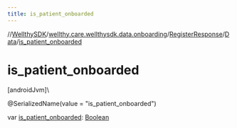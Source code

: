 ```yaml
---
title: is_patient_onboarded
---
```

//[WellthySDK](../../../../index.html)/[wellthy.care.wellthysdk.data.onboarding](../../index.html)/[RegisterResponse](../index.html)/[Data](index.html)/[is_patient_onboarded](is_patient_onboarded.html)



# is_patient_onboarded



[androidJvm]\




@SerializedName(value = "is_patient_onboarded")



var [is_patient_onboarded](is_patient_onboarded.html): [Boolean](https://kotlinlang.org/api/latest/jvm/stdlib/kotlin/-boolean/index.html)




